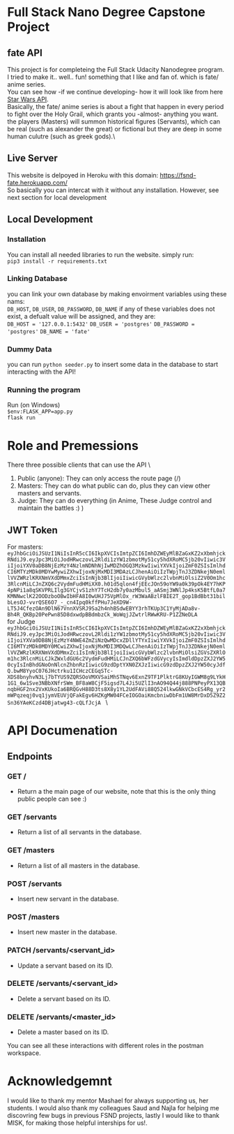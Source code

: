 # Full Stack Nano Degree Capstone Project


## fate API
This project is for completeing the Full Stack Udacity Nanodegree program.\
I tried to make it.. well.. fun! something that I like and fan of. which is fate/ anime series.\
You can see how -if we continue developing- how it will look like from here [Star Wars API](https://swapi.dev/). \
Basically, the fate/ anime series is about a fight that happen in every period to fight over the Holy Grail, which grants you -almost- anything you want.\
the players (Masters) will summon historical figures (Servants), which can be real (such as alexander the great) or fictional but they are deep in some human culutre (such as greek gods).\

## Live Server
This website is delpoyed in Heroku with this domain: https://fsnd-fate.herokuapp.com/ \
So basically you can intercat with it without any installation. However, see next section for local development
## Local Development
### Installation 
You can install all needed libraries to run the website. simply run:\
`
pip3 install -r requirements.txt
`
### Linking Database
you can link your own database by making envoirment variables using these nams: \
`
DB_HOST
`,
`
DB_USER
`,
`
DB_PASSWORD
`,
`
DB_NAME
`
if any of these variables does not exist, a defualt value will be assigned, and they are:\
`
DB_HOST = '127.0.0.1:5432'
`
`
DB_USER = 'postgres'
`
`
DB_PASSWORD = 'postgres'
`
`
DB_NAME = 'fate'
`
### Dummy Data
you can run `python seeder.py` to insert some data in the database to start interacting with the API!
### Running the program
Run (on Windows) \
`$env:FLASK_APP=app.py `\
`
flask run
`
# Role and Premessions
There three possible clients that can use the API \
1. Public (anyone): They can only access the route page (/)
2. Masters: They can do what public can do, plus they can view other masters and servants.
3. Judge: They can do everything (in Anime, These Judge control and maintain the battles :) )

## JWT Token
For masters: \
 `eyJhbGciOiJSUzI1NiIsInR5cCI6IkpXVCIsImtpZCI6ImhDZWEyMlBZaGxKZ2xXbmhjckRNdiJ9.eyJpc3MiOiJodHRwczovL2Rldi1zYW1zbmotMy51cy5hdXRoMC5jb20vIiwic3ViIjoiYXV0aDB8NjEzMzY4NzlmNDNhNjIwMDZhOGQ3MzkwIiwiYXVkIjoiZmF0ZSIsImlhdCI6MTYzMDk0MDYwMywiZXhwIjoxNjMxMDI3MDAzLCJhenAiOiIzTWpjTnJ3ZDNkejN0emllVVZWRzlKRXNmVXdDMmxZciIsInNjb3BlIjoiIiwicGVybWlzc2lvbnMiOlsiZ2V0Om1hc3RlcnMiLCJnZXQ6c2VydmFudHMiXX0.h01d5qlon4fjEEcJOn59oYW9a0k39pOk4EY7hKP4pNPi1a8qSKVPRLIlg3GYCjvS1zhY7TcH2db7y0azMbul5_aASmj3WNlJp4ksK5BtfL0a7KMNNwclK22OODzboOBwIbHFA8I0wUHJ75VpMlOx_rW3WaABzlFBIE2T_gop1BdBbt31bilbLesOJ-vvrQSE6O7_-_cn4Ipq0kffPHu7JeXD9W-LT5J4CfezOAn9DlN67VnnXVSRJ9Sa2h4nhBSdwEBYY3rhTKUp3C1YyMjADa8v-Bh4R_QKBp20PePwn85D8dxwdpBBdmbzCk_WoWqjJZwtrlRWwKRU-P1ZZNeDLA ` \
 for Judge \
 `eyJhbGciOiJSUzI1NiIsInR5cCI6IkpXVCIsImtpZCI6ImhDZWEyMlBZaGxKZ2xXbmhjckRNdiJ9.eyJpc3MiOiJodHRwczovL2Rldi1zYW1zbmotMy51cy5hdXRoMC5jb20vIiwic3ViIjoiYXVa0DB8NjEzMzY4NWE4ZmZiNzQwMDcxZDllYTYxIiwiYXVkIjoiZmF0ZSIsImlhdCI6MTYzMDk0MDY0MCwiZXhwIjoxNjMxMDI3MDQwLCJhenAiOiIzTWpjTnJ3ZDNkejN0emllVVZWRzlKRXNmVXdDMmxZciIsInNjb3BlIjoiIiwicGVybWlzc2lvbnMiOlsiZGVsZXRlOm1hc3RlcnMiLCJkZWxldGU6c2VydmFudHMiLCJnZXQ6bWFzdGVycyIsImdldDpzZXJ2YW50cyIsInBhdGNoOnNlcnZhbnRzIiwicG9zdDptYXN0ZXJzIiwicG9zdDpzZXJ2YW50cyJdfQ.bwM8YyoC076JHctrku1ICHczCEGqSTc-XDS8bnyhvN3Lj7bTYUS9ZQRSOoVMXVSaiMhSTNqv6ExnZ9TF1PlktrG8KUyIGWM8g9LYkH1G1_6w1Sve3NBbXNfrSWm_BF8aW8CjF5igsd7L4Ji5UZlI3nAO94Q44j888PNPeyPX13QBnqbHGF2nx2VxKUkoIa6BRQGvH88D3ts8X8y1YL2UdFAVi88Q524lkwGNkVCbcES4Rg_yr2mWPqzeqj0vq1jymVEUVjQFakEgv6HZKgMW04FCeIOGOaiKmcbniwDbFm1UW8MrDxD5Z9Z2Sn36YAeKCzd4DBjatwg43-cQLfJcjA ` \

# API Documenation

## Endpoints
### GET /
* Return a the main page of our website, note that this is the only thing public people can see :)
### GET /servants
* Return a list of all servants in the database.
### GET /masters
* Return a list of all masters in the database.
### POST /servants
* Insert new servant in the database.
### POST /masters
* Insert new master in the database.
### PATCH /servants/<servant_id>
* Update a servant based on its ID.
### DELETE /servants/<servant_id>
* Delete a servant based on its ID.
### DELETE /servants/<master_id>
* Delete a master based on its ID.

You can see all these interactions with different roles in the postman workspace.


# Acknowledgemnt
I would like to thank my mentor Mashael for always supporting us, her students. I would also thank my colleagues Saud and Najla for helping me discovring few bugs in previous FSND projects, lastly I would like to thank MISK, for making those helpful interships for us!.
